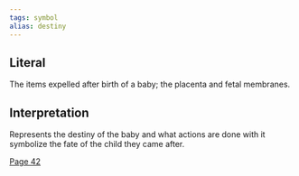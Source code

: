 ```yaml
---
tags: symbol
alias: destiny
---
```

## Literal
The items expelled after birth of a baby; the placenta and fetal membranes.

## Interpretation
Represents the destiny of the baby and what actions are done with it symbolize the fate of the child they came after.

[Page 42](</BMU.md#page=54>)
